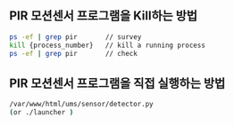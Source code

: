 ## PIR 모션센서 프로그램을 Kill하는 방법
```bash
ps -ef | grep pir       // survey 
kill {process_number}   // kill a running process
ps -ef | grep pir       // check  
```

## PIR 모션센서 프로그램을 직접 실행하는 방법 
```bash
/var/www/html/ums/sensor/detector.py
(or ./launcher )
```
